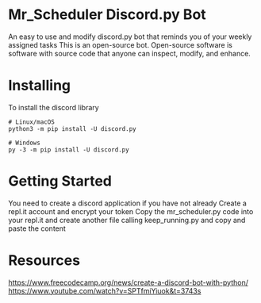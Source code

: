 # Mr_Scheduler Discord.py Bot
 An easy to use and modify discord.py bot that reminds you of your weekly assigned tasks
 This is an open-source bot. Open-source software is software with source code that anyone can inspect, modify, and enhance.

# Installing
 To install the discord library
 ```
 # Linux/macOS
python3 -m pip install -U discord.py

# Windows
py -3 -m pip install -U discord.py
```
# Getting Started
 You need to create a discord application if you have not already
 Create a repl.it account and encrypt your token
 Copy the mr_scheduler.py code into your repl.it and create another file calling keep_running.py and copy and paste the content
 
# Resources
 https://www.freecodecamp.org/news/create-a-discord-bot-with-python/
 https://www.youtube.com/watch?v=SPTfmiYiuok&t=3743s
